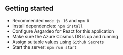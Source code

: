## Getting started

- Recommended `node js 16` and `npm 8`
- Install dependencies: `npm install`
- Configure Asgardeo for React for this application
- Make sure the Azure Cosmos DB is up and running
- Assign suitable values using `Github Secrets`
- Start the server: `npm run start`
